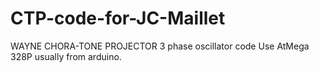 # CTP-code-for-JC-Maillet
WAYNE CHORA-TONE PROJECTOR 3 phase oscillator code
Use AtMega 328P usually from arduino.
